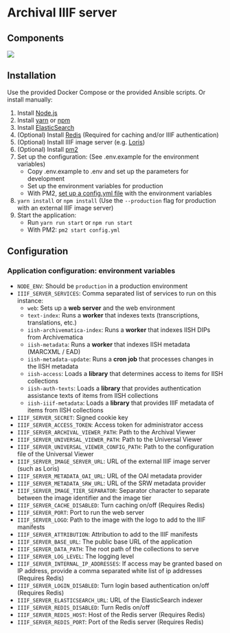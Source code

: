 # Archival IIIF server

## Components

![](https://github.com/archival-IIIF/server/blob/master/components.png)

## Installation

Use the provided Docker Compose or the provided Ansible scripts. Or install manually:

1. Install [Node.js](https://nodejs.org/en)
1. Install [yarn](https://yarnpkg.com) or [npm](https://www.npmjs.com)
1. Install [ElasticSearch](https://www.elastic.co/webinars/getting-started-elasticsearch)
1. (Optional) Install [Redis](https://redis.io) (Required for caching and/or IIIF authentication)
1. (Optional) Install IIIF image server (e.g. [Loris](https://github.com/loris-imageserver/loris))
1. (Optional) Install [pm2](https://pm2.io/runtime/)
1. Set up the configuration: (See .env.example for the environment variables)
    * Copy .env.example to .env and set up the parameters for development
    * Set up the environment variables for production
    * With PM2, [set up a config.yml file](https://pm2.io/doc/en/runtime/guide/ecosystem-file/) with the environment variables
1. `yarn install` or `npm install` (Use the `--production` flag for production with an external IIIF image server)
1. Start the application:
    * Run `yarn run start` or  `npm run start`
    * With PM2: `pm2 start config.yml`

## Configuration

### Application configuration: environment variables

- `NODE_ENV`: Should be `production` in a production environment
- `IIIF_SERVER_SERVICES`: Comma separated list of services to run on this instance:
  - `web`: Sets up a **web server** and the web environment
  - `text-index`: Runs a **worker** that indexes texts (transcriptions, translations, etc.)
  - `iish-archivematica-index`: Runs a **worker** that indexes IISH DIPs from Archivematica
  - `iish-metadata`: Runs a **worker** that indexes IISH metadata (MARCXML / EAD)
  - `iish-metadata-update`: Runs a **cron job** that processes changes in the IISH metadata
  - `iish-access`: Loads a **library** that determines access to items for IISH collections
  - `iish-auth-texts`: Loads a **library** that provides authentication assistance texts of items from IISH collections
  - `iish-iiif-metadata`: Loads a **library** that provides IIIF metadata of items from IISH collections
- `IIIF_SERVER_SECRET`: Signed cookie key
- `IIIF_SERVER_ACCESS_TOKEN`: Access token for administrator access
- `IIIF_SERVER_ARCHIVAL_VIEWER_PATH`: Path to the Archival Viewer
- `IIIF_SERVER_UNIVERSAL_VIEWER_PATH`: Path to the Universal Viewer
- `IIIF_SERVER_UNIVERSAL_VIEWER_CONFIG_PATH`: Path to the configuration file of the Universal Viewer
- `IIIF_SERVER_IMAGE_SERVER_URL`: URL of the external IIIF image server (such as Loris)
- `IIIF_SERVER_METADATA_OAI_URL`: URL of the OAI metadata provider
- `IIIF_SERVER_METADATA_SRW_URL`: URL of the SRW metadata provider
- `IIIF_SERVER_IMAGE_TIER_SEPARATOR`: Separator character to separate between the image identifier and the image tier
- `IIIF_SERVER_CACHE_DISABLED`: Turn caching on/off (Requires Redis)
- `IIIF_SERVER_PORT`: Port to run the web server
- `IIIF_SERVER_LOGO`: Path to the image with the logo to add to the IIIF manifests
- `IIIF_SERVER_ATTRIBUTION`: Attribution to add to the IIIF manifests
- `IIIF_SERVER_BASE_URL`: The public base URL of the application
- `IIIF_SERVER_DATA_PATH`: The root path of the collections to serve
- `IIIF_SERVER_LOG_LEVEL`: The logging level
- `IIIF_SERVER_INTERNAL_IP_ADDRESSES`: If access may be granted based on IP address, provide a comma separated white list of ip addresses (Requires Redis)
- `IIIF_SERVER_LOGIN_DISABLED`: Turn login based authentication on/off (Requires Redis)
- `IIIF_SERVER_ELASTICSEARCH_URL`: URL of the ElasticSearch indexer
- `IIIF_SERVER_REDIS_DISABLED`: Turn Redis on/off
- `IIIF_SERVER_REDIS_HOST`: Host of the Redis server (Requires Redis)
- `IIIF_SERVER_REDIS_PORT`: Port of the Redis server (Requires Redis)
